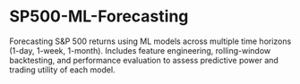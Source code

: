 # SP500-ML-Forecasting
Forecasting S&amp;P 500 returns using ML models across multiple time horizons (1-day, 1-week, 1-month). Includes feature engineering, rolling-window backtesting, and performance evaluation to assess predictive power and trading utility of each model.
